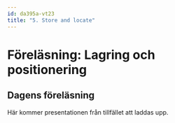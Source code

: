 ```yaml
---
id: da395a-vt23
title: "5. Store and locate"
---
```


# Föreläsning: Lagring och positionering

## Dagens föreläsning

Här kommer presentationen från tillfället att laddas upp.

<!--

<div class="frame">
    <div style="left: 0; width: 100%; height: 0; position: relative; padding-bottom: 56.1972%;"><iframe src="https://speakerdeck.com/player/29022019dcba4ec5b159673e41220e13" style="top: 0; left: 0; width: 100%; height: 100%; position: absolute; border: 0;" allowfullscreen scrolling="no" allow="encrypted-media;"></iframe></div>
</div>

[Ni kan ladda ner föreläsningen i PDF här](../../assets/pdf/da395a-LS-Cookies-Geo-Media.pdf)

---

## Dagens exempel

[Ni kan ladda ner alla dagens exempel i en ZIP-fil här](../../assets/kod/Ex-Cookies-LS-Geo-Media.zip)

-->